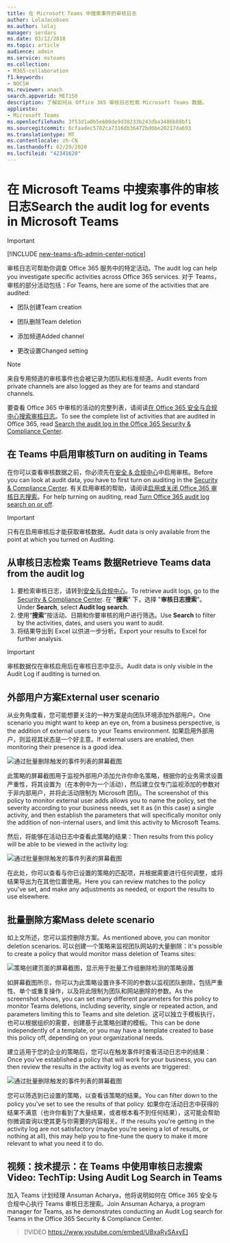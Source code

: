 ```yaml
---
title: 在 Microsoft Teams 中搜索事件的审核日志
author: LolaJacobsen
ms.author: lolaj
manager: serdars
ms.date: 03/12/2018
ms.topic: article
audience: admin
ms.service: msteams
ms.collection:
- M365-collaboration
f1.keywords:
- NOCSH
ms.reviewer: anach
search.appverid: MET150
description: 了解如何从 Office 365 审核日志检索 Microsoft Teams 数据。
appliesto:
- Microsoft Teams
ms.openlocfilehash: 3f53d1a0b5e600de9d38233b243dba3486b88bf1
ms.sourcegitcommit: 6cfaadec5782ca7316db36472bd0be20217da693
ms.translationtype: MT
ms.contentlocale: zh-CN
ms.lasthandoff: 02/29/2020
ms.locfileid: "42341620"
---
```

# <a name="search-the-audit-log-for-events-in-microsoft-teams"></a><span data-ttu-id="b0294-103">在 Microsoft Teams 中搜索事件的审核日志</span><span class="sxs-lookup"><span data-stu-id="b0294-103">Search the audit log for events in Microsoft Teams</span></span>

> [!IMPORTANT]
> [!INCLUDE [new-teams-sfb-admin-center-notice](includes/new-teams-sfb-admin-center-notice.md)]

<span data-ttu-id="b0294-104">审核日志可帮助你调查 Office 365 服务中的特定活动。</span><span class="sxs-lookup"><span data-stu-id="b0294-104">The audit log can help you investigate specific activities across Office 365 services.</span></span> <span data-ttu-id="b0294-105">对于 Teams，审核的部分活动包括：</span><span class="sxs-lookup"><span data-stu-id="b0294-105">For Teams, here are some of the activities that are audited:</span></span>

- <span data-ttu-id="b0294-106">团队创建</span><span class="sxs-lookup"><span data-stu-id="b0294-106">Team creation</span></span>

- <span data-ttu-id="b0294-107">团队删除</span><span class="sxs-lookup"><span data-stu-id="b0294-107">Team deletion</span></span>

- <span data-ttu-id="b0294-108">添加频道</span><span class="sxs-lookup"><span data-stu-id="b0294-108">Added channel</span></span>

- <span data-ttu-id="b0294-109">更改设置</span><span class="sxs-lookup"><span data-stu-id="b0294-109">Changed setting</span></span>

> [!NOTE]
> <span data-ttu-id="b0294-110">来自专用频道的审核事件也会被记录为团队和标准频道。</span><span class="sxs-lookup"><span data-stu-id="b0294-110">Audit events from private channels are also logged as they are for teams and standard channels.</span></span>

<span data-ttu-id="b0294-111">要查看 Office 365 中审核的活动的完整列表，请阅读[在 Office 365 安全与合规中心搜索审核日志](https://support.office.com/article/0d4d0f35-390b-4518-800e-0c7ec95e946c)。</span><span class="sxs-lookup"><span data-stu-id="b0294-111">To see the complete list of activities that are audited in Office 365, read [Search the audit log in the Office 365 Security & Compliance Center](https://support.office.com/article/0d4d0f35-390b-4518-800e-0c7ec95e946c).</span></span>

## <a name="turn-on-auditing-in-teams"></a><span data-ttu-id="b0294-112">在 Teams 中启用审核</span><span class="sxs-lookup"><span data-stu-id="b0294-112">Turn on auditing in Teams</span></span>

<span data-ttu-id="b0294-113">在你可以查看审核数据之前，你必须先在[安全 & 合规中心](https://protection.office.com)中启用审核。</span><span class="sxs-lookup"><span data-stu-id="b0294-113">Before you can look at audit data, you have to first turn on auditing in the [Security & Compliance Center](https://protection.office.com).</span></span> <span data-ttu-id="b0294-114">有关启用审核的帮助，请阅读[启用或关闭 Office 365 审核日志搜索](https://support.office.com/article/Turn-Office-365-audit-log-search-on-or-off-e893b19a-660c-41f2-9074-d3631c95a014)。</span><span class="sxs-lookup"><span data-stu-id="b0294-114">For help turning on auditing, read [Turn Office 365 audit log search on or off](https://support.office.com/article/Turn-Office-365-audit-log-search-on-or-off-e893b19a-660c-41f2-9074-d3631c95a014).</span></span>

> [!IMPORTANT]
> <span data-ttu-id="b0294-115">只有在启用审核后才能获取审核数据。</span><span class="sxs-lookup"><span data-stu-id="b0294-115">Audit data is only available from the point at which you turned on Auditing.</span></span>

## <a name="retrieve-teams-data-from-the-audit-log"></a><span data-ttu-id="b0294-116">从审核日志检索 Teams 数据</span><span class="sxs-lookup"><span data-stu-id="b0294-116">Retrieve Teams data from the audit log</span></span>

1. <span data-ttu-id="b0294-117">要检索审核日志，请转到[安全与合规中心](https://go.microsoft.com/fwlink/?linkid=855775)。</span><span class="sxs-lookup"><span data-stu-id="b0294-117">To retrieve audit logs, go to the [Security & Compliance Center](https://go.microsoft.com/fwlink/?linkid=855775).</span></span> <span data-ttu-id="b0294-118">在 "**搜索**" 下，选择 "**审核日志搜索**"。</span><span class="sxs-lookup"><span data-stu-id="b0294-118">Under **Search**, select **Audit log search**.</span></span>
1. <span data-ttu-id="b0294-119">使用“**搜索**”按活动、日期和你要审核的用户进行筛选。</span><span class="sxs-lookup"><span data-stu-id="b0294-119">Use **Search** to filter by the activities, dates, and users you want to audit.</span></span>
1. <span data-ttu-id="b0294-120">将结果导出到 Excel 以供进一步分析。</span><span class="sxs-lookup"><span data-stu-id="b0294-120">Export your results to Excel for further analysis.</span></span>

> [!IMPORTANT]
> <span data-ttu-id="b0294-121">审核数据仅在审核启用后在审核日志中显示。</span><span class="sxs-lookup"><span data-stu-id="b0294-121">Audit data is only visible in the Audit Log if auditing is turned on.</span></span>

## <a name="external-user-scenario"></a><span data-ttu-id="b0294-122">外部用户方案</span><span class="sxs-lookup"><span data-stu-id="b0294-122">External user scenario</span></span>

<span data-ttu-id="b0294-123">从业务角度看，您可能想要关注的一种方案是向团队环境添加外部用户。</span><span class="sxs-lookup"><span data-stu-id="b0294-123">One scenario you might want to keep an eye on, from a business perspective, is the addition of external users to your Teams environment.</span></span> <span data-ttu-id="b0294-124">如果启用外部用户，则监视其状态是一个好主意。</span><span class="sxs-lookup"><span data-stu-id="b0294-124">If external users are enabled, then monitoring their presence is a good idea.</span></span>

![通过批量删除触发的事件列表的屏幕截图](media/TeamsExternalUserAddPolicy.png)

<span data-ttu-id="b0294-126">此策略的屏幕截图用于监视外部用户添加允许你命名策略，根据你的业务需求设置严重性，将其设置为（在本例中为一个活动），然后建立仅专门监视添加的参数对于非内部用户，并将此活动限制为 Microsoft 团队。</span><span class="sxs-lookup"><span data-stu-id="b0294-126">The screenshot of this policy to monitor external user adds allows you to name the policy, set the severity according to your business needs, set it as (in this case) a single activity, and then establish the parameters that will specifically monitor only the addition of non-internal users, and limit this activity to Microsoft Teams.</span></span>

<span data-ttu-id="b0294-127">然后，将能够在活动日志中查看此策略的结果：</span><span class="sxs-lookup"><span data-stu-id="b0294-127">Then results from this policy will be able to be viewed in the activity log:</span></span>

![通过批量删除触发的事件列表的屏幕截图](media/TeamsExternalUserList.png)

<span data-ttu-id="b0294-129">在此处，你可以查看与你已设置的策略的匹配项，并根据需要进行任何调整，或将结果导出为在其他位置使用。</span><span class="sxs-lookup"><span data-stu-id="b0294-129">Here you can review matches to the policy you've set, and make any adjustments as needed, or export the results to use elsewhere.</span></span>

## <a name="mass-delete-scenario"></a><span data-ttu-id="b0294-130">批量删除方案</span><span class="sxs-lookup"><span data-stu-id="b0294-130">Mass delete scenario</span></span>

<span data-ttu-id="b0294-131">如上文所述，您可以监控删除方案。</span><span class="sxs-lookup"><span data-stu-id="b0294-131">As mentioned above, you can monitor deletion scenarios.</span></span> <span data-ttu-id="b0294-132">可以创建一个策略来监视团队网站的大量删除：</span><span class="sxs-lookup"><span data-stu-id="b0294-132">It's possible to create a policy that would monitor mass deletion of Teams sites:</span></span>

![策略创建页面的屏幕截图，显示用于批量工作组删除检测的策略设置](media/TeamsMassDeletePolicy.png)

<span data-ttu-id="b0294-134">如屏幕截图所示，你可以为此策略设置许多不同的参数以监视团队删除，包括严重性、单个或重复操作，以及将此限制为团队和网站删除的参数。</span><span class="sxs-lookup"><span data-stu-id="b0294-134">As the screenshot shows, you can set many different parameters for this policy to monitor Teams deletions, including severity, single or repeated action, and parameters limiting this to Teams and site deletion.</span></span> <span data-ttu-id="b0294-135">这可以独立于模板执行，也可以根据组织的需要，创建基于此策略创建的模板。</span><span class="sxs-lookup"><span data-stu-id="b0294-135">This can be done independently of a template, or you may have a template created to base this policy off, depending on your organizational needs.</span></span>

<span data-ttu-id="b0294-136">建立适用于您的企业的策略后，您可以在触发事件时查看活动日志中的结果：</span><span class="sxs-lookup"><span data-stu-id="b0294-136">Once you've established a policy that will work for your business, you can then review the results in the activity log as events are triggered:</span></span>

![通过批量删除触发的事件列表的屏幕截图](media/TeamsMassDeleteList.png)

<span data-ttu-id="b0294-138">您可以筛选到已设置的策略，以查看该策略的结果。</span><span class="sxs-lookup"><span data-stu-id="b0294-138">You can filter down to the policy you've set to see the results of that policy.</span></span> <span data-ttu-id="b0294-139">如果你在活动日志中获得的结果不满意（也许你看到了大量结果，或者根本看不到任何结果），这可能会帮助你微调查询以使其更与你需要的内容相关。</span><span class="sxs-lookup"><span data-stu-id="b0294-139">If the results you're getting in the activity log are not satisfactory (maybe you're seeing a lot of results, or nothing at all), this may help you to fine-tune the query to make it more relevant to what you need it to do.</span></span>

## <a name="video-techtip-using-audit-log-search-in-teams"></a><span data-ttu-id="b0294-140">视频：技术提示：在 Teams 中使用审核日志搜索</span><span class="sxs-lookup"><span data-stu-id="b0294-140">Video: TechTip: Using Audit Log Search in Teams</span></span>

<span data-ttu-id="b0294-141">加入 Teams 计划经理 Ansuman Acharya，他将说明如何在 Office 365 安全与合规中心执行 Teams 审核日志搜索。</span><span class="sxs-lookup"><span data-stu-id="b0294-141">Join Ansuman Acharya, a program manager for Teams, as he demonstrates conducting an Audit Log search for Teams in the Office 365 Security & Compliance Center.</span></span>

> [!VIDEO https://www.youtube.com/embed/UBxaRySAxyE]

